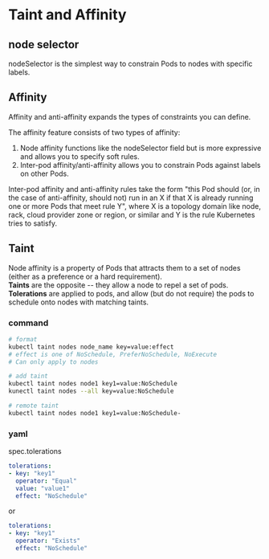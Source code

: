 # Taint and Affinity

## node selector

nodeSelector is the simplest way to constrain Pods to nodes with specific labels.

## Affinity

Affinity and anti-affinity expands the types of constraints you can define.

The affinity feature consists of two types of affinity:

1. Node affinity functions like the nodeSelector field but is more expressive and allows you to specify soft rules.
2. Inter-pod affinity/anti-affinity allows you to constrain Pods against labels on other Pods.  

Inter-pod affinity and anti-affinity rules take the form "this Pod should (or, in the case of anti-affinity, should not) run in an X if that X is already running one or more Pods that meet rule Y", where X is a topology domain like node, rack, cloud provider zone or region, or similar and Y is the rule Kubernetes tries to satisfy.

## Taint

Node affinity is a property of Pods that attracts them to a set of nodes (either as a preference or a hard requirement).  
**Taints** are the opposite -- they allow a node to repel a set of pods.  
**Tolerations** are applied to pods, and allow (but do not require) the pods to schedule onto nodes with matching taints.  

### command

``` bash
# format
kubectl taint nodes node_name key=value:effect
# effect is one of NoSchedule, PreferNoSchedule, NoExecute
# Can only apply to nodes

# add taint
kubectl taint nodes node1 key1=value:NoSchedule
kunectl taint nodes --all key=value:NoSchedule

# remote taint
kubectl taint nodes node1 key1=value:NoSchedule-
```

### yaml

spec.tolerations

```yaml
tolerations:
- key: "key1"
  operator: "Equal"
  value: "value1"
  effect: "NoSchedule"
```

or

```yaml
tolerations:
- key: "key1"
  operator: "Exists"
  effect: "NoSchedule"
```

